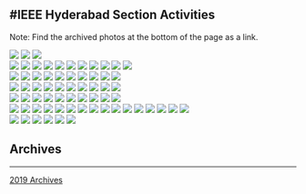 #IEEE Hyderabad Section Activities
---
Note: Find the archived photos at the bottom of the page as a link.

![](2.jpg)
![](3.jpg) 
![](4.jpg)   
![](8.jpg)
![](5.jpg) 
![](6.jpg)
![](1.jpg) 
![](7.jpg) 
![](9.jpg) 
![](10.jpg)
![](11.jpg) 
![](12.jpg)
![](13.jpg) 
![](14.jpg)  
![](15.jpg) 
![](16.jpg) 
![](17.jpg) 
![](18.jpg) 
![](19.jpg) 
![](20.jpg)
![](21.jpg) 
![](22.jpg)
![](23.jpg) 
![](24.jpg)  
![](25.jpg) 
![](26.jpg) 
![](27.jpg) 
![](28.jpg) 
![](29.jpg) 
![](30.jpg)
![](31.jpg) 
![](32.jpg)
![](33.jpg) 
![](34.jpg)  
![](35.jpg) 
![](36.jpg) 
![](37.jpg) 
![](38.jpg) 
![](39.jpg) 
![](40.jpg)
![](41.jpg) 
![](42.jpg)
![](43.jpg) 
![](44.jpg)  
![](45.jpg) 
![](46.jpg) 
![](47.jpg) 
![](48.jpg) 
![](49.jpg) 
![](50.jpg) 
![](51.jpg) 
![](52.jpg) 
![](53.jpg) 
![](54.jpg) 
![](55.jpg) 
![](56.jpg)
![](57.jpg) 
![](58.jpg)
![](59.jpg) 
![](60.jpg)  
![](61.jpg) 
![](62.jpg) 
![](63.jpg) 
![](64.jpg) 
![](65.jpg) 
![](66.jpg)
## Archives 
---
[2019 Archives](../archived_gallery/)

